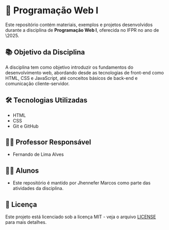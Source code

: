 # 📘 Programação Web I

Este repositório contém materiais, exemplos e projetos desenvolvidos durante a disciplina de **Programação Web I**, oferecida no IFPR no ano de \2025.

## 📚 Objetivo da Disciplina

A disciplina tem como objetivo introduzir os fundamentos do desenvolvimento web, abordando desde as tecnologias de front-end como HTML, CSS e JavaScript, até conceitos básicos de back-end e comunicação cliente-servidor.

## 🛠️ Tecnologias Utilizadas

* HTML
* CSS
* Git e GitHub

## 👨‍🏫 Professor Responsável

* Fernando de Lima Alves

## 🧑‍💻 Alunos

* Este repositório é mantido por Jhennefer Marcos como parte das atividades da disciplina.

## 📄 Licença

Este projeto está licenciado sob a licença MIT - veja o arquivo [LICENSE](LICENSE) para mais detalhes.
